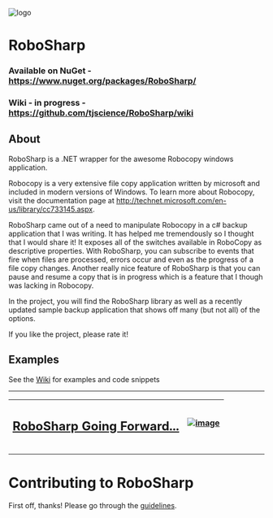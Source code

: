 ![logo](robosharp.png?raw=true)
# RoboSharp

### Available on NuGet - https://www.nuget.org/packages/RoboSharp/
### Wiki - in progress - https://github.com/tjscience/RoboSharp/wiki

## About

RoboSharp is a .NET wrapper for the awesome Robocopy windows application.

Robocopy is a very extensive file copy application written by microsoft and included in modern versions of Windows. To learn more about Robocopy, visit the documentation page at http://technet.microsoft.com/en-us/library/cc733145.aspx.

RoboSharp came out of a need to manipulate Robocopy in a c# backup application that I was writing. It has helped me tremendously so I thought that I would share it! It exposes all of the switches available in RoboCopy as descriptive properties. With RoboSharp, you can subscribe to events that fire when files are processed, errors occur and even as the progress of a file copy changes. Another really nice feature of RoboSharp is that you can pause and resume a copy that is in progress which is a feature that I though was lacking in Robocopy.

In the project, you will find the RoboSharp library as well as a recently updated sample backup application that shows off many (but not all) of the options. 

If you like the project, please rate it!

## Examples

See the [Wiki](https://github.com/tjscience/RoboSharp/wiki) for examples and code snippets





---

| <h2>[RoboSharp Going Forward...](https://github.com/tjscience/RoboSharp/issues/63)</h2> | [![image](https://user-images.githubusercontent.com/3706870/44311401-a9064000-a3b4-11e8-96a3-d308f52aeec1.png)](https://github.com/tjscience/RoboSharp/issues/63) |
| ------ | ----------- |

---

# Contributing to RoboSharp

First off, thanks! Please go through the [guidelines](CONTRIBUTING.md).

